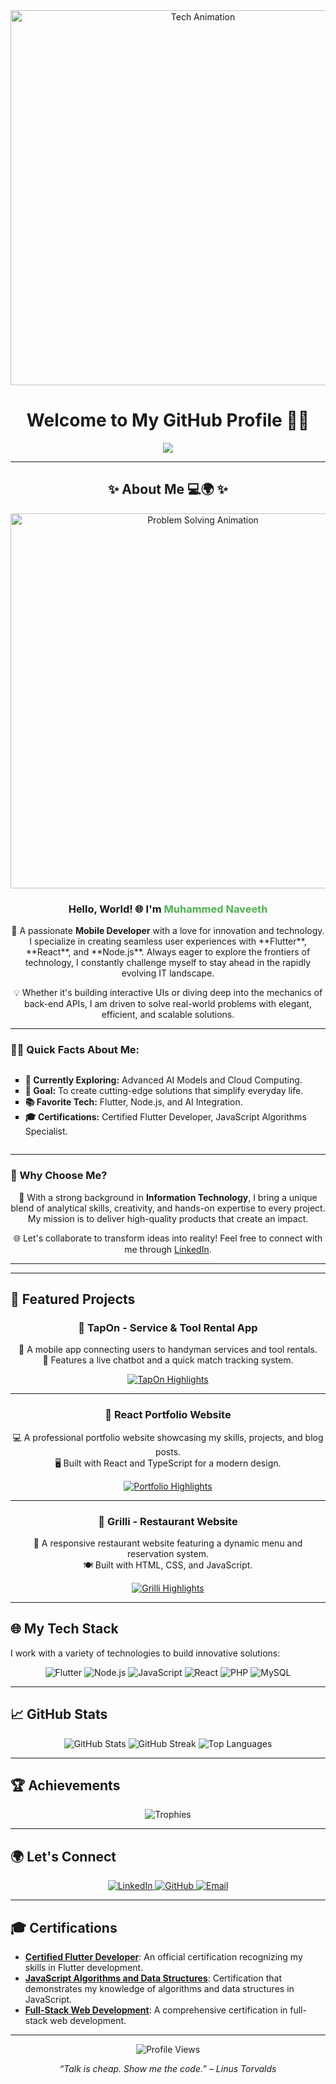 <!-- Header Section with Animated Tech GIF -->
<div align="center">
  <img src="https://raw.githubusercontent.com/JMNaveeth/your-repository/assets/tech-animation.gif" width="600" alt="Tech Animation" />
  <h1 align="center">Welcome to My GitHub Profile 👨‍💻</h1>
  <p align="center">
    <img src="https://readme-typing-svg.demolab.com?font=Fira+Code&weight=600&size=35&duration=4000&pause=1000&color=0A66C2&background=000000&center=true&vCenter=true&width=1000&lines=🚀+Hi!+I+am+Muhammed+Naveeth;🔥+Mobile+Developer;🔍+Exploring+AI" />
  </p>
</div>

---

## <div align="center">✨ About Me 💻🌍 ✨</div>

<div align="center">
  <img src="https://media.giphy.com/media/ZVik7pBtu9dNS/giphy.gif" width="600" alt="Problem Solving Animation" />
</div>

<div align="center">

  <h3 align="center">Hello, World! 🌐 I'm <span style="color:#4CAF50;">Muhammed Naveeth</span></h3>

  <p>
    🚀 A passionate <strong>Mobile Developer</strong> with a love for innovation and technology. I specialize in creating seamless user experiences 
    with **Flutter**, **React**, and **Node.js**. Always eager to explore the frontiers of technology, I constantly challenge myself to stay ahead in
    the rapidly evolving IT landscape.
  </p>

  <p>
    💡 Whether it's building interactive UIs or diving deep into the mechanics of back-end APIs, I am driven to solve real-world problems with 
    elegant, efficient, and scalable solutions.
  </p>

</div>

---
### **👨‍💻 Quick Facts About Me:**

<div align="center">
  <ul style="list-style: square; text-align: left; display: inline-block;">
    <li><strong>🌱 Currently Exploring:</strong> Advanced AI Models and Cloud Computing.</li>
    <li><strong>🎯 Goal:</strong> To create cutting-edge solutions that simplify everyday life.</li>
    <li><strong>📚 Favorite Tech:</strong> Flutter, Node.js, and AI Integration.</li>
    <li><strong>🎓 Certifications:</strong> Certified Flutter Developer, JavaScript Algorithms Specialist.</li>
  </ul>
</div>

---

### **🌟 Why Choose Me?**

<div align="center">
  <p>
    💼 With a strong background in <strong>Information Technology</strong>, I bring a unique blend of analytical skills, creativity, and hands-on 
    expertise to every project. My mission is to deliver high-quality products that create an impact.
  </p>

  <p>
    🌐 Let's collaborate to transform ideas into reality! Feel free to connect with me through 
    <a href="https://www.linkedin.com/in/muhammed-naveeth/" target="_blank">LinkedIn</a>.
  </p>
</div>

---
---

## 🚀 Featured Projects

<div align="center">

### **🌟 TapOn - Service & Tool Rental App**  
💼 A mobile app connecting users to handyman services and tool rentals.  
💬 Features a live chatbot and a quick match tracking system.

<p>
  <a href="https://github.com/JMNaveeth/tapon">
    <img src="https://readme-typing-svg.demolab.com?font=Fira+Code&weight=600&size=18&duration=3000&pause=500&color=FFA500&center=true&vCenter=true&width=500&lines=🛠+Seamless+Service+Integration;🤖+AI-Powered+Chatbot;🚀+Built+with+Flutter+and+Node.js" alt="TapOn Highlights">
  </a>
</p>

---

### **🌟 React Portfolio Website**  
💻 A professional portfolio website showcasing my skills, projects, and blog posts.  
🖥 Built with React and TypeScript for a modern design.

<p>
  <a href="https://github.com/JMNaveeth/portfolio">
    <img src="https://readme-typing-svg.demolab.com?font=Fira+Code&weight=600&size=18&duration=3000&pause=500&color=00C4FF&center=true&vCenter=true&width=500&lines=📂+Interactive+Portfolio;⚡+Built+with+React+and+TypeScript;🌐+Responsive+and+Elegant+Design" alt="Portfolio Highlights">
  </a>
</p>

---

### **🌟 Grilli - Restaurant Website**  
🍴 A responsive restaurant website featuring a dynamic menu and reservation system.  
🍽 Built with HTML, CSS, and JavaScript.

<p>
  <a href="https://github.com/JMNaveeth/grilli">
    <img src="https://readme-typing-svg.demolab.com?font=Fira+Code&weight=600&size=18&duration=3000&pause=500&color=00FF7F&center=true&vCenter=true&width=500&lines=🍝+Dynamic+Menu+System;🎉+Real-Time+Reservations;🌐+Responsive+Design+for+Web+and+Mobile" alt="Grilli Highlights">
  </a>
</p>

</div>

---

## 🌐 My Tech Stack
I work with a variety of technologies to build innovative solutions:

<div align="center">
  <img src="https://img.shields.io/badge/-Flutter-02569B?style=for-the-badge&logo=flutter&logoColor=white" alt="Flutter">
  <img src="https://img.shields.io/badge/-Node.js-339933?style=for-the-badge&logo=node.js&logoColor=white" alt="Node.js">
  <img src="https://img.shields.io/badge/-JavaScript-F7DF1E?style=for-the-badge&logo=javascript&logoColor=black" alt="JavaScript">
  <img src="https://img.shields.io/badge/-React-61DAFB?style=for-the-badge&logo=react&logoColor=black" alt="React">
  <img src="https://img.shields.io/badge/-PHP-777BB4?style=for-the-badge&logo=php&logoColor=white" alt="PHP">
  <img src="https://img.shields.io/badge/-MySQL-4479A1?style=for-the-badge&logo=mysql&logoColor=white" alt="MySQL">
</div>

---

## 📈 GitHub Stats

<div align="center">
  <img src="https://github-readme-stats.vercel.app/api?username=JMNaveeth&show_icons=true&hide_border=true&theme=radical" alt="GitHub Stats">
  <img src="https://github-readme-streak-stats.herokuapp.com/?user=JMNaveeth&theme=radical&hide_border=true" alt="GitHub Streak">
  <img src="https://github-readme-stats.vercel.app/api/top-langs/?username=JMNaveeth&layout=compact&hide_border=true&theme=radical" alt="Top Languages">
</div>

---

## 🏆 Achievements

<div align="center">
  <img src="https://github-profile-trophy.vercel.app/?username=JMNaveeth&theme=dracula&no-frame=true&row=1&column=7" alt="Trophies">
</div>

---

## 🌍 Let's Connect

<div align="center">
  <a href="https://www.linkedin.com/in/muhammed-naveeth/" target="_blank">
    <img src="https://img.shields.io/badge/-LinkedIn-0A66C2?style=for-the-badge&logo=linkedin&logoColor=white" alt="LinkedIn">
  </a>
  <a href="https://github.com/JMNaveeth" target="_blank">
    <img src="https://img.shields.io/badge/-GitHub-181717?style=for-the-badge&logo=github&logoColor=white" alt="GitHub">
  </a>
  <a href="mailto:naveethkinniya2001@gmail.com" target="_blank">
    <img src="https://img.shields.io/badge/-Email-D14836?style=for-the-badge&logo=gmail&logoColor=white" alt="Email">
  </a>
</div>

---

## 🎓 Certifications

- **[Certified Flutter Developer](https://cert-link.com)**: An official certification recognizing my skills in Flutter development.
- **[JavaScript Algorithms and Data Structures](https://cert-link.com)**: Certification that demonstrates my knowledge of algorithms and data structures in JavaScript.
- **[Full-Stack Web Development](https://cert-link.com)**: A comprehensive certification in full-stack web development.

---

<p align="center">
  <img src="https://komarev.com/ghpvc/?username=JMNaveeth&color=blue" alt="Profile Views">
</p>

<p align="center">
  <em>“Talk is cheap. Show me the code.” – Linus Torvalds</em>
</p>

